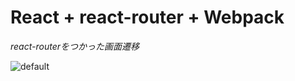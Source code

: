 # React + react-router + Webpack


*react-routerをつかった画面遷移*

![default](https://user-images.githubusercontent.com/28942665/33539461-e72ea3a2-d909-11e7-888b-25816f4fe017.JPG)
